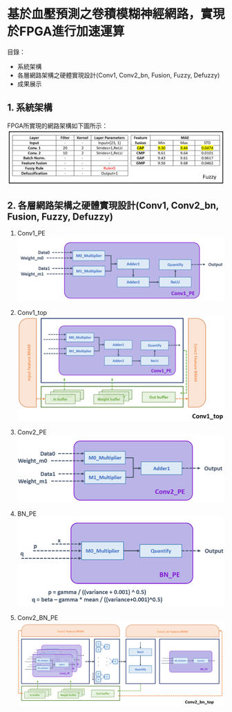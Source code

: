 # 基於血壓預測之卷積模糊神經網路，實現於FPGA進行加速運算

目錄：
- 系統架構
- 各層網路架構之硬體實現設計(Conv1, Conv2_bn, Fusion, Fuzzy, Defuzzy)
- 成果展示

## 1. 系統架構
FPGA所實現的網路架構如下圖所示：
![image](https://github.com/Slaung/Blood-Pressure-Estimation-CFNP-Implement-FPGA/blob/main/Figure/Figure1.png)

## 2. 各層網路架構之硬體實現設計(Conv1, Conv2_bn, Fusion, Fuzzy, Defuzzy)
1. Conv1_PE
![image](https://github.com/Slaung/Blood-Pressure-Estimation-CFNP-Implement-FPGA/blob/main/Figure/Figure2.png)

2. Conv1_top
![image](https://github.com/Slaung/Blood-Pressure-Estimation-CFNP-Implement-FPGA/blob/main/Figure/Figure3.png)

3. Conv2_PE
![image](https://github.com/Slaung/Blood-Pressure-Estimation-CFNP-Implement-FPGA/blob/main/Figure/Figure4.png)

4. BN_PE
![image](https://github.com/Slaung/Blood-Pressure-Estimation-CFNP-Implement-FPGA/blob/main/Figure/Figure5.png)

5. Conv2_BN_PE
![image](https://github.com/Slaung/Blood-Pressure-Estimation-CFNP-Implement-FPGA/blob/main/Figure/Figure6.png)
   
